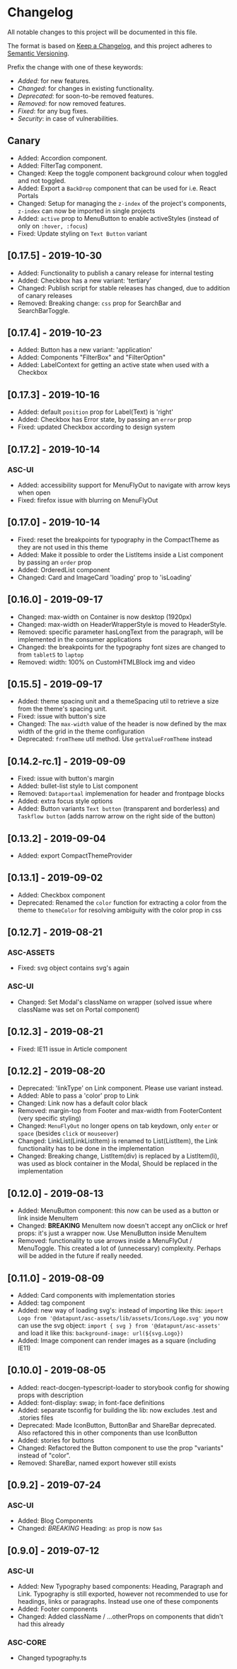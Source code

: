 # Changelog

All notable changes to this project will be documented in this file.

The format is based on [Keep a Changelog](https://keepachangelog.com/en/1.0.0/),
and this project adheres to [Semantic Versioning](https://semver.org/spec/v2.0.0.html).

Prefix the change with one of these keywords:

- _Added_: for new features.
- _Changed_: for changes in existing functionality.
- _Deprecated_: for soon-to-be removed features.
- _Removed_: for now removed features.
- _Fixed_: for any bug fixes.
- _Security_: in case of vulnerabilities.

## Canary

- Added: Accordion component.
- Added: FilterTag component.
- Changed: Keep the toggle component background colour when toggled and not toggled.
- Added: Export a `BackDrop` component that can be used for i.e. React Portals
- Changed: Setup for managing the `z-index` of the project's components, `z-index` can now be imported in single projects
- Added: `active` prop to MenuButton to enable activeStyles (instead of only on `:hover, :focus`)
- Fixed: Update styling on `Text Button` variant

## [0.17.5] - 2019-10-30

- Added: Functionality to publish a canary release for internal testing
- Added: Checkbox has a new variant: 'tertiary'
- Changed: Publish script for stable releases has changed, due to addition of canary releases
- Removed: Breaking change: `css` prop for SearchBar and SearchBarToggle.

## [0.17.4] - 2019-10-23

- Added: Button has a new variant: 'application'
- Added: Components "FilterBox" and "FilterOption"
- Added: LabelContext for getting an active state when used with a Checkbox

## [0.17.3] - 2019-10-16

- Added: default `position` prop for Label(Text) is 'right'
- Added: Checkbox has Error state, by passing an `error` prop
- Fixed: updated Checkbox according to design system

## [0.17.2] - 2019-10-14

### ASC-UI

- Added: accessibility support for MenuFlyOut to navigate with arrow keys when open
- Fixed: firefox issue with blurring on MenuFlyOut

## [0.17.0] - 2019-10-14

- Fixed: reset the breakpoints for typography in the CompactTheme as they are not used in this theme
- Added: Make it possible to order the ListItems inside a List component by passing an `order` prop
- Added: OrderedList component
- Changed: Card and ImageCard 'loading' prop to 'isLoading'

## [0.16.0] - 2019-09-17

- Changed: max-width on Container is now desktop (1920px)
- Changed: max-width on HeaderWrapperStyle is moved to HeaderStyle.
- Removed: specific parameter hasLongText from the paragraph, will be implemented in the consumer applications
- Changed: the breakpoints for the typography font sizes are changed to from `tabletS` to `laptop`
- Removed: width: 100% on CustomHTMLBlock img and video

## [0.15.5] - 2019-09-17

- Added: theme spacing unit and a themeSpacing util to retrieve a size from the theme's spacing unit.
- Fixed: issue with button's size
- Changed: The `max-width` value of the header is now defined by the max width of the grid in the theme configuration
- Deprecated: `fromTheme` util method. Use `getValueFromTheme` instead

## [0.14.2-rc.1] - 2019-09-09

- Fixed: issue with button's margin
- Added: bullet-list style to List component
- Removed: `Dataportaal` implemenation for header and frontpage blocks
- Added: extra focus style options
- Added: Button variants `Text button` (transparent and borderless) and `Taskflow button` (adds narrow arrow on the right side of the button)

## [0.13.2] - 2019-09-04

- Added: export CompactThemeProvider

## [0.13.1] - 2019-09-02

- Added: Checkbox component
- Deprecated: Renamed the `color` function for extracting a color from the theme to `themeColor` for resolving ambiguity with the color prop in css

## [0.12.7] - 2019-08-21

### ASC-ASSETS

- Fixed: svg object contains svg's again

### ASC-UI

- Changed: Set Modal's className on wrapper (solved issue where className was set on Portal component)

## [0.12.3] - 2019-08-21

- Fixed: IE11 issue in Article component

## [0.12.2] - 2019-08-20

- Deprecated: 'linkType' on Link component. Please use variant instead.
- Added: Able to pass a 'color' prop to Link
- Changed: Link now has a default color black
- Removed: margin-top from Footer and max-width from FooterContent (very specific styling)
- Changed: `MenuFlyOut` no longer opens on tab keydown, only `enter` or `space` (besides `click` or `mouseover`)
- Changed: LinkList(LinkListItem) is renamed to List(ListItem), the Link functionality has to be done in the implementation
- Changed: Breaking change, ListItem(div) is replaced by a ListItem(li), was used as block container in the Modal, Should be replaced in the implementation

## [0.12.0] - 2019-08-13

- Added: MenuButton component: this now can be used as a button or link inside MenuItem
- Changed: **BREAKING** MenuItem now doesn't accept any onClick or href props: it's just a wrapper
  now. Use MenuButton inside MenuItem
- Removed: functionality to use arrows inside a MenuFlyOut / MenuToggle. This created a lot of
  (unnecessary) complexity. Perhaps will be added in the future if really needed.

## [0.11.0] - 2019-08-09

- Added: Card components with implementation stories
- Added: tag component
- Added: new way of loading svg's: instead of importing like this:
  `import Logo from '@datapunt/asc-assets/lib/assets/Icons/Logo.svg'` you now can use the svg object:
  `import { svg } from '@datapunt/asc-assets'` and load it like this: `background-image: url(${svg.Logo})`
- Added: Image component can render images as a square (including IE11)

## [0.10.0] - 2019-08-05

- Added: react-docgen-typescript-loader to storybook config for showing props with description
- Added: font-display: swap; in font-face definitions
- Added: separate tsconfig for building the lib: now excludes .test and .stories files
- Deprecated: Made IconButton, ButtonBar and ShareBar deprecated. Also refactored this in other
  components than use IconButton
- Added: stories for buttons
- Changed: Refactored the Button component to use the prop "variants" instead of "color".
- Removed: ShareBar, named export however still exists

## [0.9.2] - 2019-07-24

### ASC-UI

- Added: Blog Components
- Changed: _BREAKING_ Heading: `as` prop is now `$as`

## [0.9.0] - 2019-07-12

### ASC-UI

- Added: New Typography based components: Heading, Paragraph and Link. Typography is still exported,
  however not recommended to use for headings, links or paragraphs. Instead use one of these
  components
- Added: Footer components
- Changed: Added className / ...otherProps on components that didn't had this already

### ASC-CORE

- Changed typography.ts
